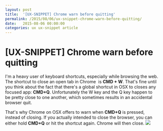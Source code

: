 ```yaml
---
layout: post
title:  '[UX-SNIPPET] Chrome warn before quitting'
permalink: /2015/08/06/ux-snippet-chrome-warn-before-quitting/
date:   2015-08-06 00:00:00
categories: ux ux-snippet article
---
```



# [UX-SNIPPET] Chrome warn before quitting
I'm a heavy user of keyboard shortcuts, especially while browsing the web. The shortcut to close an open tab in Chrome  is **CMD + W**. That's fine until you think about the fact that there's a global shortcut in OSX to closes any focused app: **CMD+Q**. Unfortunately the W key and the Q key happen to be pretty close to one another, which sometimes results in an accidental browser quit.  

That's why Chrome on OSX offers to warn when **CMD+Q** is pressed, instead of closing. If you actually intended to close the browser, you can either hold **CMD+Q** or hit the shortcut again. Chrome will then close.
![](https://image.jimcdn.com/app/cms/image/transf/none/path/se42d1516dcb4082b/image/i19974188c2b20e6a/version/1438890201/image.jpg)